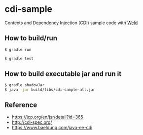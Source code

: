 # cdi-sample

Contexts and Dependency Injection (CDI) sample code with [Weld](http://weld.cdi-spec.org/)

## How to build/run

```bash
$ gradle run
```

```bash
$ gradle test
```

## How to build executable jar and run it

```bash
$ gradle shadowJar
$ java -jar build/libs/cdi-sample-all.jar
```

## Reference

* https://jcp.org/en/jsr/detail?id=365
* http://cdi-spec.org/
* https://www.baeldung.com/java-ee-cdi
